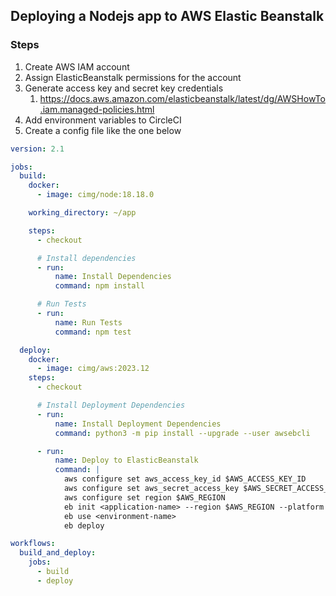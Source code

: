 ## Deploying a Nodejs app to AWS Elastic Beanstalk

### Steps

1. Create AWS IAM account
2. Assign ElasticBeanstalk permissions for the account
3. Generate access key and secret key credentials
	1. https://docs.aws.amazon.com/elasticbeanstalk/latest/dg/AWSHowTo.iam.managed-policies.html
4. Add environment variables to CircleCI
5. Create a config file like the one below

```yaml
version: 2.1

jobs:
  build:
    docker:
      - image: cimg/node:18.18.0

    working_directory: ~/app

    steps:
      - checkout

      # Install dependencies
      - run:
          name: Install Dependencies
          command: npm install

      # Run Tests
      - run:
          name: Run Tests
          command: npm test

  deploy:
    docker:
      - image: cimg/aws:2023.12
    steps:
      - checkout

      # Install Deployment Dependencies
      - run:
          name: Install Deployment Dependencies
          command: python3 -m pip install --upgrade --user awsebcli

      - run:
          name: Deploy to ElasticBeanstalk
          command: |
            aws configure set aws_access_key_id $AWS_ACCESS_KEY_ID
            aws configure set aws_secret_access_key $AWS_SECRET_ACCESS_KEY
            aws configure set region $AWS_REGION
            eb init <application-name> --region $AWS_REGION --platform "Docker running on 64bit Amazon Linux 2023"
            eb use <environment-name>
            eb deploy

workflows:
  build_and_deploy:
    jobs:
      - build
      - deploy

```